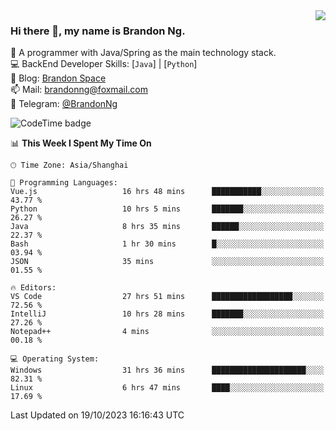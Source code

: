 <img  align="right" src="https://github-readme-stats-brandon0824.vercel.app/api/top-langs/?username=brandon0824&layout=compact">

### Hi there 👋, my name is Brandon Ng.

🌱 A programmer with Java/Spring as the main technology stack.  
💻 BackEnd Developer Skills: [`Java`] | [`Python`]  
📝 Blog: [Brandon Space](https://brandonng.tech)  
📫 Mail: brandonng@foxmail.com  
📰 Telegram: [@BrandonNg](https://t.me/BrandonNg24)  

![CodeTime badge](https://img.shields.io/endpoint?style=flat-square&url=https%3A%2F%2Fapi.codetime.dev%2Fshield%3Fid%3D128%26project%3D%26in%3D604800000)

<!--START_SECTION:waka-->
📊 **This Week I Spent My Time On** 

```text
🕑︎ Time Zone: Asia/Shanghai

💬 Programming Languages: 
Vue.js                   16 hrs 48 mins      ███████████░░░░░░░░░░░░░░   43.77 % 
Python                   10 hrs 5 mins       ███████░░░░░░░░░░░░░░░░░░   26.27 % 
Java                     8 hrs 35 mins       ██████░░░░░░░░░░░░░░░░░░░   22.37 % 
Bash                     1 hr 30 mins        █░░░░░░░░░░░░░░░░░░░░░░░░   03.94 % 
JSON                     35 mins             ░░░░░░░░░░░░░░░░░░░░░░░░░   01.55 % 

🔥 Editors: 
VS Code                  27 hrs 51 mins      ██████████████████░░░░░░░   72.56 % 
IntelliJ                 10 hrs 28 mins      ███████░░░░░░░░░░░░░░░░░░   27.26 % 
Notepad++                4 mins              ░░░░░░░░░░░░░░░░░░░░░░░░░   00.18 % 

💻 Operating System: 
Windows                  31 hrs 36 mins      █████████████████████░░░░   82.31 % 
Linux                    6 hrs 47 mins       ████░░░░░░░░░░░░░░░░░░░░░   17.69 % 
```


 Last Updated on 19/10/2023 16:16:43 UTC
<!--END_SECTION:waka-->
